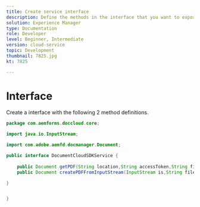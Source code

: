 ```yaml
---
title: Create service interface
description: Define the methods in the interface that you want to expose
solution: Experience Manager
type: Documentation
role: Developer
level: Beginner, Intermediate
version: cloud-service
topic: Development
thumbnail: 7825.jpg
kt: 7825

---
```

# Interface

Create a interface with the following 2 method definitions.

```java
package com.aemforms.doccloud.core;

import java.io.InputStream;

import com.adobe.aemfd.docmanager.Document;

public interface DocumentCloudSDKService {
	
	public Document getPDF(String location,String accessToken,String fileName);
	public Document createPDFFromInputStream(InputStream is,String fileName);

}


}

```
